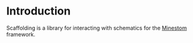 # Introduction

Scaffolding is a library for interacting with schematics for the [Minestom](https://minestom.net/) framework.